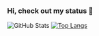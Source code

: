 ### Hi, check out my status 👋

<!--
**Malmulla19/Malmulla19** is a ✨ _special_ ✨ repository because its `README.md` (this file) appears on your GitHub profile.

Here are some ideas to get you started:

- 🔭 I’m currently working on ...
- 🌱 I’m currently learning ...
- 👯 I’m looking to collaborate on ...
- 🤔 I’m looking for help with ...
- 💬 Ask me about ...
- 📫 How to reach me: ...
- 😄 Pronouns: ...
- ⚡ Fun fact: ...
-->
![GitHub Stats](https://github-readme-stats.vercel.app/api?username=malmulla19&theme=tokyonight)
[![Top Langs](https://github-readme-stats.vercel.app/api/top-langs/?username=malmulla19&layout=compact&theme=tokyonight)](https://github.com/anuraghazra/github-readme-stats)
